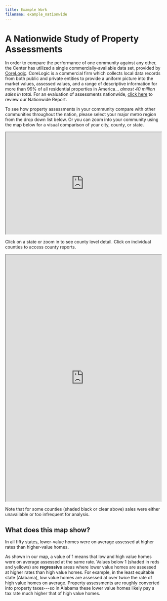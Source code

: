 ```yaml
---
title: Example Work
filename: example_nationwide
---
```

<body>

<h1>A Nationwide Study of Property Assessments</h1>
<p>In order to compare the performance of one community against any other, the Center has utilized a single commercially-available data set, provided by <a href="http://corelogic.com">CoreLogic</a>. CoreLogic is a commercial firm which collects local data records from both public and private entities to provide a uniform picture into the market values, assessed values, and a range of descriptive information for more than 99% of all residential properties in America... <em>almost 40 million sales in total</em>. For an evaluation of assessments nationwide, <a href="https://s3.us-east-2.amazonaws.com/propertytaxdata.uchicago.edu/core_logic_nationwide.html" target="_blank" rel="noopener noreferrer">click here</a> to review our Nationwide Report.</p>

<p>To see how property assessments in your community compare with other communities throughout the nation, please select your major metro region from the drop down list below. Or you can zoom into your community using the map below for a visual comparison of your city, county, or state. </p>

<div><iframe src="https://cmf-uchicago.github.io/property-analysis-web/county_selector.html" width="100%" height="330px"></iframe></div>

<p>Click on a state or zoom in to see county level detail. Click on individual counties to access county reports.</p>

<div><iframe src="https://cmf-uchicago.github.io/property-analysis-web/map/" width="100%" height="800px"></iframe></div>

<p>Note that for some counties (shaded black or clear above) sales were either unavailable or too infrequent for analysis.</p>

<h2>What does this map show?</h2>

<p>In all fifty states, lower-value homes were on average assessed at higher rates than higher-value homes.</p>

<p>As shown in our map, a value of 1 means that low and high value homes were on average assessed at the same rate. Values below 1 (shaded in reds and yellows) are <strong>regressive</strong> areas where lower value homes are assessed at higher rates than high value homes. For example, in the least equitable state (Alabama), low value homes are assessed at over twice the rate of high value homes on average. Property assessments are roughly converted into property taxes---so in Alabama these lower value homes likely pay a tax rate much higher that of high value homes.</p>
</body>
